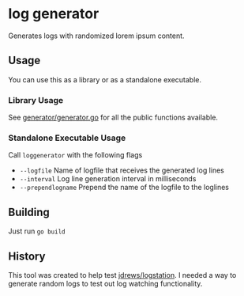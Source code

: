 # log generator

Generates logs with randomized lorem ipsum content.

## Usage ##
You can use this as a library or as a standalone executable.

### Library Usage ###
See [generator/generator.go](generator/generator.go) for all the public functions available.

### Standalone Executable Usage ###
Call `loggenerator` with the following flags
* `--logfile` Name of logfile that receives the generated log lines
* `--interval` Log line generation interval in milliseconds
* `--prependlogname` Prepend the name of the logfile to the loglines

## Building ##
Just run `go build`

## History ##
This tool was created to help test [jdrews/logstation](https://github.com/jdrews/logstation). I needed a way to generate random logs to test out log watching functionality. 

